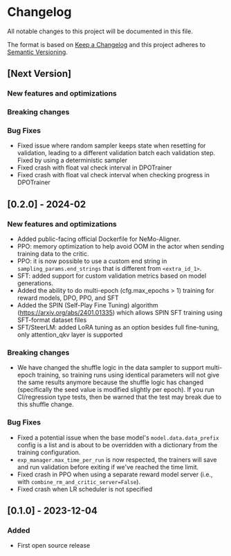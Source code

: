 # Changelog
All notable changes to this project will be documented in this file.

The format is based on [Keep a Changelog](https://keepachangelog.com/en/1.0.0/) and this project adheres to [Semantic Versioning](https://semver.org/spec/v2.0.0.html).

## [Next Version]

### New features and optimizations

### Breaking changes

### Bug Fixes
- Fixed issue where random sampler keeps state when resetting for validation, leading to a different validation batch each validation step. Fixed by using a deterministic sampler
- Fixed crash with float val check interval in DPOTrainer
- Fixed crash with float val check interval when checking progress in DPOTrainer

## [0.2.0] - 2024-02
### New features and optimizations
- Added public-facing official Dockerfile for NeMo-Aligner.
- PPO: memory optimization to help avoid OOM in the actor when sending training data to the critic.
- PPO: it is now possible to use a custom end string in `sampling_params.end_strings` that is different from `<extra_id_1>`.
- SFT: added support for custom validation metrics based on model generations.
- Added the ability to do multi-epoch (cfg.max_epochs > 1) training for reward models, DPO, PPO, and SFT
- Added the SPIN (Self-Play Fine Tuning) algorithm (https://arxiv.org/abs/2401.01335) which allows SPIN SFT training using SFT-format dataset files
- SFT/SteerLM: added LoRA tuning as an option besides full fine-tuning, only attention_qkv layer is supported

### Breaking changes
- We have changed the shuffle logic in the data sampler to support multi-epoch training, so training runs using identical parameters
  will not give the same results anymore because the shuffle logic has changed (specifically the seed value is modified slightly per epoch).
  If you run CI/regression type tests, then be warned that the test may break due to this shuffle change.

### Bug Fixes
- Fixed a potential issue when the base model's `model.data.data_prefix` config is a list and is about to be overridden with
a dictionary from the training configuration.
- `exp_manager.max_time_per_run` is now respected, the trainers will save and run validation before exiting if we've reached the time limit.
- Fixed crash in PPO when using a separate reward model server (i.e., with `combine_rm_and_critic_server=False`).
- Fixed crash when LR scheduler is not specified

## [0.1.0] - 2023-12-04
### Added
- First open source release
